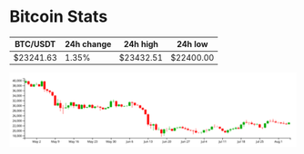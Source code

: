 # Bitcoin Stats

BTC/USDT|24h change|24h high|24h low|
|---|---|---|---|
|$23241.63|1.35%|$23432.51|$22400.00|

<img src="./chart.svg">

